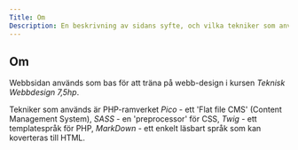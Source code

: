 ```yaml
---
Title: Om
Description: En beskrivning av sidans syfte, och vilka tekniker som används
---
```


Om
------

Webbsidan används som bas för att träna på webb-design i kursen *Teknisk Webbdesign 7,5hp*.

Tekniker som används är PHP-ramverket *Pico* - ett 'Flat file CMS' (Content Management System), *SASS* - en 'preprocessor' för CSS, *Twig* - ett templatespråk för PHP, *MarkDown* - ett enkelt läsbart språk som kan koverteras till HTML.
